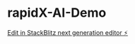 # rapidX-AI-Demo

[Edit in StackBlitz next generation editor ⚡️](https://stackblitz.com/~/github.com/toprmrproducer/rapidX-AI-Demo)